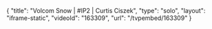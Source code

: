 {
    "title": "Volcom Snow | #IP2 | Curtis Ciszek",
    "type": "solo",
    "layout": "iframe-static",
    "videoId": "163309",
    "url": "\/tvpembed\/163309"
}